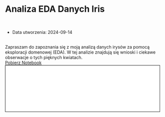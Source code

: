 # Analiza EDA Danych Iris
<br>

* Data utworzenia: 2024-09-14
<br>
Zapraszam do zapoznania się z moją analizą danych irysów za pomocą eksploracji domenowej (EDA). W tej analizie znajdują się wnioski i ciekawe obserwacje o tych pięknych kwiatach. 
<br>
<a href="edairis.ipynb" class="md-button md-button--primary">Pobierz Notebook</a>

<iframe
    id="content"
    src="edairis.html"
    width="100%"
    style="border:1px solid black;overflow:hidden;"
></iframe>
<script>
function resizeIframeToFitContent(iframe) {
    iframe.style.height = (iframe.contentWindow.document.documentElement.scrollHeight + 50) + "px";
    iframe.contentDocument.body.style["overflow"] = 'hidden';
}
window.addEventListener('load', function() {
    var iframe = document.getElementById('content');
    resizeIframeToFitContent(iframe);
});
window.addEventListener('resize', function() {
    var iframe = document.getElementById('content');
    resizeIframeToFitContent(iframe);
});
</script>